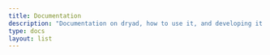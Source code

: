 ```yaml
---
title: Documentation
description: "Documentation on dryad, how to use it, and developing it."
type: docs
layout: list
---
```


